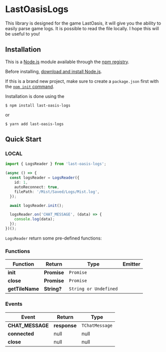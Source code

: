 # LastOasisLogs

This library is designed for the game LastOasis, it will give you the ability to easily parse game logs. It is possible to read the file locally. I hope this will be useful to you!

## Installation

This is a [Node.js](https://nodejs.org/en/) module available through the
[npm registry](https://www.npmjs.com/).

Before installing, [download and install Node.js](https://nodejs.org/en/download/).

If this is a brand new project, make sure to create a `package.json` first with
the [`npm init` command](https://docs.npmjs.com/creating-a-package-json-file).

Installation is done using the

```console
$ npm install last-oasis-logs
```

or

```console
$ yarn add last-oasis-logs
```

## Quick Start

### LOCAL

```typescript
import { LogsReader } from 'last-oasis-logs';

(async () => {
  const logsReader = LogsReader({
    id: 1,
    autoReconnect: true,
    filePath: '/Mist/Saved/Logs/Mist.log',
  });

  await logsReader.init();

  logsReader.on('CHAT_MESSAGE', (data) => {
    console.log(data);
  });
})();
```

`LogsReader` return some pre-defined functions:

### Functions

| Function        | Return      | Type                  | Emitter |
| --------------- | ----------- | --------------------- | ------- |
| **init**        | **Promise** | `Promise`             |         |
| **close**       | **Promise** | `Promise`             |         |
| **getTileName** | **String?** | `String or Undefined` |         |

### Events

| Event            | Return       | Type           |
| ---------------- | ------------ | -------------- |
| **CHAT_MESSAGE** | **response** | `TChatMessage` |
| **connected**    | null         | null           |
| **close**        | null         | null           |
